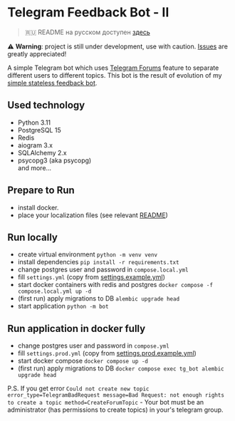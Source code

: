 # Telegram Feedback Bot - II

> 🇷🇺 README на русском доступен [здесь](README.ru.md)

⚠️ **Warning**: project is still under development, use with caution.
[Issues](https://github.com/MasterGroosha/telegram-feedback-bot-topics/issues) are
greatly appreciated!

A simple Telegram bot which
uses [Telegram Forums](https://telegram.org/evolution#october-2022) feature to
separate different users to different topics. This bot is the result of evolution of my
[simple stateless feedback bot](https://github.com/MasterGroosha/telegram-feedback-bot).

## Used technology

* Python 3.11
* PostgreSQL 15
* Redis
* aiogram 3.x
* SQLAlchemy 2.x
* psycopg3 (aka psycopg)  
  and more...

## Prepare to Run

- install docker.
- place your localization files (see relevant [README](bot/locales/example/README.md))

## Run locally

- create virtual environment `python -m venv venv`
- install dependencies `pip install -r requirements.txt`
- change postgres user and password in `compose.local.yml`
- fill `settings.yml` (copy from [settings.example.yml](settings.example.yml))
- start docker containers with redis and
  postgres `docker compose -f compose.local.yml up -d`
- (first run) apply migrations to DB `alembic upgrade head`
- start application `python -m bot`

## Run application in docker fully

- change postgres user and password in `compose.yml`
- fill `settings.prod.yml` (copy
  from [settings.prod.example.yml](settings.prod.example.yml))
- start docker compose `docker compose up -d`
- (first run) apply migrations to DB `docker compose exec tg_bot alembic upgrade head`

P.S.
If you get error `Could not create new topic     error_type=TelegramBadRequest
message=Bad Request: not enough rights to create a topic method=CreateForumTopic` -
Your bot must be an administrator (has permissions to create topics) in your's telegram
group.